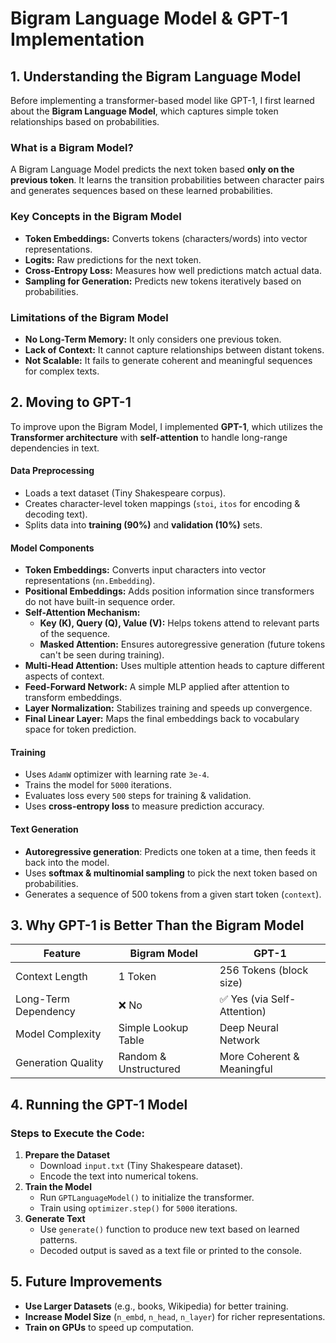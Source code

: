 # Bigram Language Model & GPT-1 Implementation

## **1. Understanding the Bigram Language Model**
Before implementing a transformer-based model like GPT-1, I first learned about the **Bigram Language Model**, which captures simple token relationships based on probabilities.

### **What is a Bigram Model?**
A Bigram Language Model predicts the next token based **only on the previous token**. It learns the transition probabilities between character pairs and generates sequences based on these learned probabilities.

### **Key Concepts in the Bigram Model**
- **Token Embeddings:** Converts tokens (characters/words) into vector representations.
- **Logits:** Raw predictions for the next token.
- **Cross-Entropy Loss:** Measures how well predictions match actual data.
- **Sampling for Generation:** Predicts new tokens iteratively based on probabilities.

### **Limitations of the Bigram Model**
- **No Long-Term Memory:** It only considers one previous token.
- **Lack of Context:** It cannot capture relationships between distant tokens.
- **Not Scalable:** It fails to generate coherent and meaningful sequences for complex texts.

## **2. Moving to GPT-1**
To improve upon the Bigram Model, I implemented **GPT-1**, which utilizes the **Transformer architecture** with **self-attention** to handle long-range dependencies in text.

#### **Data Preprocessing**
- Loads a text dataset (Tiny Shakespeare corpus).
- Creates character-level token mappings (`stoi`, `itos` for encoding & decoding text).
- Splits data into **training (90%)** and **validation (10%)** sets.

#### **Model Components**
- **Token Embeddings:** Converts input characters into vector representations (`nn.Embedding`).
- **Positional Embeddings:** Adds position information since transformers do not have built-in sequence order.
- **Self-Attention Mechanism:**
  - **Key (K), Query (Q), Value (V):** Helps tokens attend to relevant parts of the sequence.
  - **Masked Attention:** Ensures autoregressive generation (future tokens can't be seen during training).
- **Multi-Head Attention:** Uses multiple attention heads to capture different aspects of context.
- **Feed-Forward Network:** A simple MLP applied after attention to transform embeddings.
- **Layer Normalization:** Stabilizes training and speeds up convergence.
- **Final Linear Layer:** Maps the final embeddings back to vocabulary space for token prediction.

#### **Training**
- Uses `AdamW` optimizer with learning rate `3e-4`.
- Trains the model for `5000` iterations.
- Evaluates loss every `500` steps for training & validation.
- Uses **cross-entropy loss** to measure prediction accuracy.

#### **Text Generation**
- **Autoregressive generation**: Predicts one token at a time, then feeds it back into the model.
- Uses **softmax & multinomial sampling** to pick the next token based on probabilities.
- Generates a sequence of 500 tokens from a given start token (`context`).

## **3. Why GPT-1 is Better Than the Bigram Model**
| Feature              | Bigram Model | GPT-1 |
|----------------------|-------------|-------|
| Context Length      | 1 Token     | 256 Tokens (block size) |
| Long-Term Dependency | ❌ No       | ✅ Yes (via Self-Attention) |
| Model Complexity    | Simple Lookup Table | Deep Neural Network |
| Generation Quality  | Random & Unstructured | More Coherent & Meaningful |

## **4. Running the GPT-1 Model**
### **Steps to Execute the Code:**
1. **Prepare the Dataset**
   - Download `input.txt` (Tiny Shakespeare dataset).
   - Encode the text into numerical tokens.
2. **Train the Model**
   - Run `GPTLanguageModel()` to initialize the transformer.
   - Train using `optimizer.step()` for `5000` iterations.
3. **Generate Text**
   - Use `generate()` function to produce new text based on learned patterns.
   - Decoded output is saved as a text file or printed to the console.

## **5. Future Improvements**
- **Use Larger Datasets** (e.g., books, Wikipedia) for better training.
- **Increase Model Size** (`n_embd`, `n_head`, `n_layer`) for richer representations.
- **Train on GPUs** to speed up computation.
